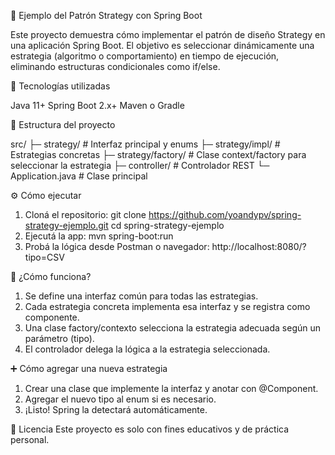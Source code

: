 🧠 Ejemplo del Patrón Strategy con Spring Boot

Este proyecto demuestra cómo implementar el patrón de diseño Strategy en una aplicación Spring Boot. El objetivo es seleccionar dinámicamente una estrategia (algoritmo o comportamiento) en tiempo de ejecución, eliminando estructuras condicionales como if/else.

🚀 Tecnologías utilizadas

Java 11+
Spring Boot 2.x+
Maven o Gradle

📁 Estructura del proyecto

src/
├─ strategy/              # Interfaz principal y enums
├─ strategy/impl/         # Estrategias concretas
├─ strategy/factory/      # Clase context/factory para seleccionar la estrategia
├─ controller/            # Controlador REST
└─ Application.java       # Clase principal

⚙️ Cómo ejecutar

1. Cloná el repositorio:
git clone https://github.com/yoandypv/spring-strategy-ejemplo.git
cd spring-strategy-ejemplo
3. Ejecutá la app:
mvn spring-boot:run
3. Probá la lógica desde Postman o navegador:
http://localhost:8080/<endpoint>?tipo=CSV

🧩 ¿Cómo funciona?

1. Se define una interfaz común para todas las estrategias.
2. Cada estrategia concreta implementa esa interfaz y se registra como componente.
3. Una clase factory/contexto selecciona la estrategia adecuada según un parámetro (tipo).
4. El controlador delega la lógica a la estrategia seleccionada.

➕ Cómo agregar una nueva estrategia

1. Crear una clase que implemente la interfaz y anotar con @Component.
2. Agregar el nuevo tipo al enum si es necesario.
3. ¡Listo! Spring la detectará automáticamente.

📝 Licencia
Este proyecto es solo con fines educativos y de práctica personal.
